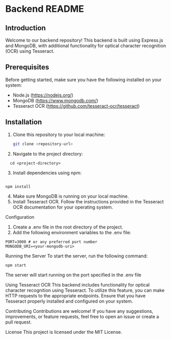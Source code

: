 # Backend README

## Introduction

Welcome to our backend repository! This backend is built using Express.js and MongoDB, with additional functionality for optical character recognition (OCR) using Tesseract.

## Prerequisites

Before getting started, make sure you have the following installed on your system:

- Node.js (https://nodejs.org/)
- MongoDB (https://www.mongodb.com/)
- Tesseract OCR (https://github.com/tesseract-ocr/tesseract)

## Installation

1. Clone this repository to your local machine:
   ```bash
   git clone <repository-url>
   ```
2. Navigate to the project directory:
```
  cd <project-directory>
```
3. Install dependencies using npm:
```bash

npm install
```
4. Make sure MongoDB is running on your local machine.
5. Install Tesseract OCR. Follow the instructions provided in the Tesseract OCR documentation for your operating system.

Configuration
1. Create a .env file in the root directory of the project.
2. Add the following environment variables to the .env file:

```
PORT=3000 # or any preferred port number
MONGODB_URI=<your-mongodb-uri>
```

Running the Server
To start the server, run the following command:

```
npm start

```
The server will start running on the port specified in the .env file

Using Tesseract OCR
This backend includes functionality for optical character recognition using Tesseract. To utilize this feature, you can make HTTP requests to the appropriate endpoints. Ensure that you have Tesseract properly installed and configured on your system.

Contributing
Contributions are welcome! If you have any suggestions, improvements, or feature requests, feel free to open an issue or create a pull request.

License
This project is licensed under the MIT License.
